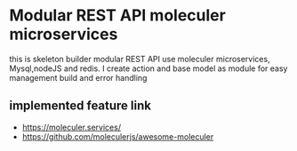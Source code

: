 # Modular REST API moleculer microservices
this is skeleton builder modular REST API use moleculer microservices, Mysql,nodeJS and redis. I create action and base model as module for easy management build and error handling

## implemented feature link

- https://moleculer.services/
- https://github.com/moleculerjs/awesome-moleculer
